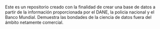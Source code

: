 Este es un repositorio creado con la finalidad de crear una base de datos a partir de la información proporcionada por el DANE, la policia nacional y el Banco Mundial. Demuestra las bondades de la ciencia de datos fuera del ámbito netamente comercial.
